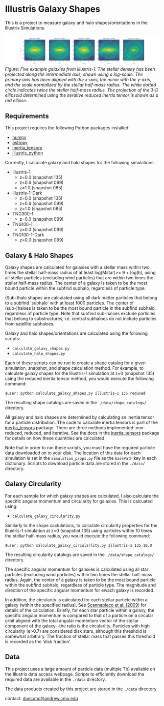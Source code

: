 # Illustris Galaxy Shapes

This is a project to measure galaxy and halo shapes/orientations in the Illustris Simulations.

![](./notebooks/figures/demo_shapes.png)
*Figure: Five example galaxies from Illustris-1.  The stellar density has been projected along the intermediate axis, shown using a log-scale. The primary axis has been aligned with the x-axis, the minor with the y-axis, and the scale normalized by the stellar half-mass radius.  The white dotted circle indicates twice the stellar half-mass radius.  The projection of the 3-D ellipsoid determined using the iterative reduced inertia tensor is shown as a red ellipse.*

## Requirements

This project requires the following Python packages installed:

* [numpy](http://www.numpy.org)
* [astropy](http://www.astropy.org)
* [inertia_tensors](https://github.com/duncandc/inertia_tensors/edit/master/README.md)
* [illustris_python](https://bitbucket.org/illustris/illustris_python)

Currently, I calculate galaxy and halo shapes for the following simulations:

* Illustris-1
	* z=0.0 (snapshot 135)
	* z=0.6 (snapshot 099)
	* z=1.0 (snapshot 085)
* Illustris-1-Dark
	* z=0.0 (snapshot 135)
	* z=0.6 (snapshot 099)
	* z=1.0 (snapshot 085)
* TNG300-1
	* z=0.0 (snapshot 099)
* TNG100-1
	* z=0.0 (snapshot 099)
* TNG100-1-Dark
	* z=0.0 (snapshot 099)


## Galaxy & Halo Shapes

Galaxy shapes are calculated for galaxies with a stellar mass within two times the stellar half-mass radius of at least log(Mstar)>= 9 + log(h), using all stellar particles (excluding wind particles) that are within two times the stellar half-mass radius.  The center of a galaxy is taken to be the most bound particle within the subfind subhalo, regardless of particle type.

(Sub-)halo shapes are calculated using all dark matter particles that belong to a subfind 'subhalo' with at least 1000 particles.  The center of (sub-)haloes is taken to be the most bound particle in the subfind subhalo, regardless of particle type.  Note that subfind sub-haloes exclude particles that belong to substructures, i.e. central subhaloes do not include particles from satellite subhaloes.  

Galaxy and halo shapes/orientations are calculated using the following scripts:

* `calculate_galaxy_shapes.py`
* `calculate_halo_shapes.py`

Each of these scripts can be run to create a shape catalog for a given simulation, snapshot, and shape calculation method.  For example, to calculate galaxy shapes for the Illustris-1 simulation at z=0 (snapshot 135) using the reduced inertia tensor method, you would execute the following command:

```
$user: python calculate_galaxy_shapes.py Illustris-1 135 reduced
```

The resulting shape catalogs are saved in the `./data/shape_catalogs/` directory.

All galaxy and halo shapes are determined by calculating an inertia tensor for a particle distribution.  The code to calculate inertia tensors is part of the [inertia_tensors](https://github.com/duncandc/inertia_tensors/edit/master/README.md) package.  There are three methods implemented: non-reduced, reduced, and iterative.  See the docs in the [inertia_tensors](https://github.com/duncandc/inertia_tensors/edit/master/README.md) package for details on how these quantities are calculated.

Note that in order to run these scripts, you must have the required particle data downloaded on to your disk.  The location of this data for each simulation is set in the `simulation_props.py` file as the `basePath` key in each dictionary.  Scripts to download particle data are stored in the `./data/` directory.


## Galaxy Circularity

For each sample for which galaxy shapes are calculated, I also calculate the specific angular momentum and circularity for galaxies.  This is calcuated using:

*  `calculate_galaxy_circularity.py`

Similarly to the shape caclulations, to calculate circularity properties for the Illustris-1 simulation at z=0 (snapshot 135) using particles within 10 times the stellar half-mass radius, you would execute the following command:

```
$user: python calculate_galaxy_circularlity.py Illustris-1 135 10.0
```

The resulting circularity catalogs are saved in the `./data/shape_catalogs/` directory.  
  
The specific angular momentum for galaxies is calculated using all star particles (excluding wind particles) within two times the stellar half-mass radius.  Again, the center of a galaxy is taken to be the most bound particle within the subfind subhalo, regardless of particle type.  The magnitude and direction of the specific angular momentum for ewach galaxy is recorded.

In addition, the circularity is calculated for each stellar particle within a galaxy (within the specified radius).  See [Scannapieco et al. (2009)](https://arxiv.org/abs/0812.0976) for details of the calculation.  Briefly, for each star particle within a galaxy, the specific angular momentum is compared to that of a particle on a circular orbit aligned with the total angular momentum vector of the stellar component of the galaxy--the ratio is the circularlity.  Particles with high circularity (e>0.7) are considered disk stars, although this threshold is somewhat arbitrary.  The fraction of stellar mass that passes this threshold is recorded as the 'disk fraction'.  


## Data

This project uses a large amount of particle data (multiple Tb) available on the Illustris data access webpage.  Scripts to efficiently download the required data are available in the `./data` directory.

The data products created by this project are stored in the `./data` directory. 

contact:
duncanc@andrew.cmu.edu
